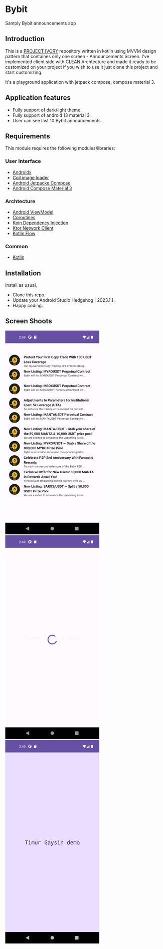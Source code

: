 # Bybit
Samply Bybit announcements app

## Introduction

This is a [PROJECT IVORY](https://github.com/TimurGaysin/Bybit) repository written in kotlin using MVVM design pattern that containes only one screen - Announcements Screen. I've implemented client side with CLEAN Archtecture and made it ready to be customized on your project if you wish to use it just clone
this project and start customizing.

It's a playground application with jetpack compose, compose material 3.


## Application features

- Fully support of dark/light theme.
- Fully support of android 13 material 3.
- User can see last 10 Bybit announcements.

## Requirements

This module requires the following modules/libraries:

### User Interface

* [Androidx](https://developer.android.com/jetpack/androidx)
* [Coil image loader](https://coil-kt.github.io/coil)
* [Android Jetpacke Compose](https://developer.android.com/jetpack/compose)
* [Android Compose Material 3](https://developer.android.com/jetpack/androidx/releases/compose-material3)

### Archtecture

* [Android ViewModel](https://developer.android.com/topic/libraries/architecture/viewmodel)
* [Coroutines](https://developer.android.com/kotlin/coroutines)
* [Koin Dependency Injection](https://insert-koin.io)
* [Ktor Network Client](https://ktor.io)
* [Kotlin Flow](https://developer.android.com/kotlin/flow)

### Common

* [Kotlin](https://kotlinlang.org)

## Installation

Install as usual,
* Clone this repo.
* Update your Android Studio Hedgehog | 2023.1.1 .
* Happy coding.

## Screen Shoots

<img src="https://github.com/TimurGaysin/Bybit/blob/master/screenshots/announcements_screen.png" width="300" height="650"> 
<img src="https://github.com/TimurGaysin/Bybit/blob/master/screenshots/loading_screen.png" width="300" height="650"> 
<img src="https://github.com/TimurGaysin/Bybit/blob/master/screenshots/splash_screen.png" width="300" height="650"> 